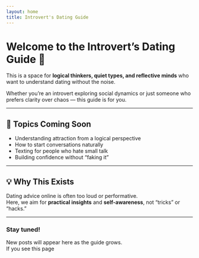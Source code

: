 ```yaml
---
layout: home
title: Introvert's Dating Guide
---
```


# Welcome to the Introvert’s Dating Guide 💬

This is a space for **logical thinkers, quiet types, and reflective minds** who want to understand dating without the noise.

Whether you’re an introvert exploring social dynamics or just someone who prefers clarity over chaos — this guide is for you.

---

## 🧭 Topics Coming Soon
- Understanding attraction from a logical perspective  
- How to start conversations naturally  
- Texting for people who hate small talk  
- Building confidence without “faking it”  

---

## 💡 Why This Exists
Dating advice online is often too loud or performative.  
Here, we aim for **practical insights** and **self-awareness**, not “tricks” or “hacks.”

---

### Stay tuned!
New posts will appear here as the guide grows.  
If you see this page
